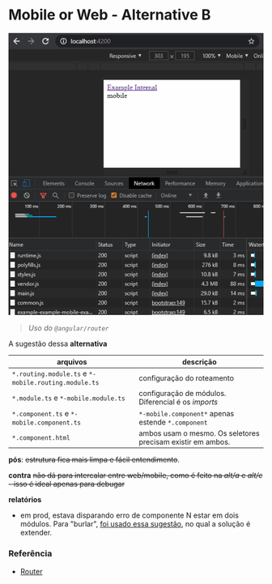 # Mobile or Web - Alternative B


![preview](./src/assets/images/preview-f.gif)


> _Uso do `@angular/router`_

A sugestão dessa **alternativa**

| arquivos                                   | descrição                                                   |
| ------------------------------------------ | ----------------------------------------------------------- |
| `*.routing.module.ts` e `*-mobile.routing.module.ts`     | configuração do roteamento                                  |
| `*.module.ts` e `*-mobile.module.ts`       | configuração de módulos. Diferencial é os _imports_         |
| `*.component.ts` e `*-mobile.component.ts` | `*-mobile.component*` apenas estende `*.component`          |
| `*.component.html`                         | ambos usam o mesmo. Os seletores precisam existir em ambos. |

**pós**: ~~estrutura fica mais limpa e fácil entendimento~~.

**contra** ~~não dá para intercalar entre web/mobile, como é feito na _alt/a_ e _alt/c_ - isso é ideal apenas para debugar~~

**relatórios**

- em prod, estava disparando erro de componente N estar em dois módulos. Para "burlar", [foi usado essa sugestão](https://github.com/angular/angular/issues/10646#issuecomment-239181520), no qual a solução é extender.
<!--

# MobileOrWeb

This project was generated with [Angular CLI](https://github.com/angular/angular-cli) version 8.3.28.

## Development server

Run `ng serve` for a dev server. Navigate to `http://localhost:4200/`. The app will automatically reload if you change any of the source files.

## Code scaffolding

Run `ng generate component component-name` to generate a new component. You can also use `ng generate directive|pipe|service|class|guard|interface|enum|module`.

## Build

Run `ng build` to build the project. The build artifacts will be stored in the `dist/` directory. Use the `--prod` flag for a production build.

## Running unit tests

Run `ng test` to execute the unit tests via [Karma](https://karma-runner.github.io).

## Running end-to-end tests

Run `ng e2e` to execute the end-to-end tests via [Protractor](http://www.protractortest.org/).

## Further help

To get more help on the Angular CLI use `ng help` or go check out the [Angular CLI README](https://github.com/angular/angular-cli/blob/master/README.md). -->

### Referência

- [Router](https://angular.io/api/router/Router)
